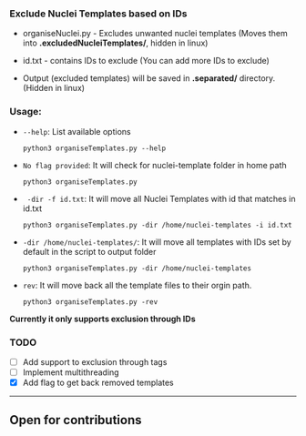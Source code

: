 ### Exclude Nuclei Templates based on IDs
 
- organiseNuclei.py - Excludes unwanted nuclei templates (Moves them into **.excludedNucleiTemplates/**, hidden in linux)

- id.txt - contains IDs to exclude (You can add more IDs to exclude)

- Output (excluded templates) will be saved in **.separated/** directory. (Hidden in linux)

### Usage:

- `--help`: List available options

    ```
    python3 organiseTemplates.py --help
    ```

- `No flag provided`: It will check for nuclei-template folder in home path

    ```
    python3 organiseTemplates.py
    ```

- ` -dir -f id.txt`: It will move all Nuclei Templates with id that matches in id.txt

    ```
    python3 organiseTemplates.py -dir /home/nuclei-templates -i id.txt
    ```

- `-dir /home/nuclei-templates/`: It will move all templates with IDs set by default in the script to output folder

    ```
    python3 organiseTemplates.py -dir /home/nuclei-templates
    ```

- `rev`: It will move back all the template files to their orgin path. 
    
    ```
    python3 organiseTemplates.py -rev
    ```


**Currently it only supports exclusion through IDs**

<!--### Workflow:

- Retrives ID from file and if **-f** flag provided, else uses predefined array with IDs
- Makes **.separated/** directory (hidden in linux)
- It matches id (string) with `id:` scalar in each and every template in provided directory and it's sub directory.
- Moves templates with matched id to **.separated/** directory
- Notes down it's path in **.config** file under **.separated/** dir
--> 
 
### TODO

- [ ] Add support to exclusion through tags
- [ ] Implement multithreading
- [x] Add flag to get back removed templates

---

## Open for contributions